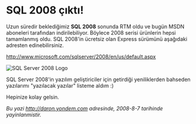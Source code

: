 # SQL 2008 çıktı! 

Uzun süredir beklediğimiz **SQL 2008** sonunda RTM oldu ve bugün MSDN
aboneleri tarafından indirilebiliyor. Böylece 2008 serisi ürünlerin
hepsi tamamlanmış oldu. SQL 2008'in ücretsiz olan Express sürümünü
aşağıdaki adresten edinebilirsiniz.

<http://www.microsoft.com/sqlserver/2008/en/us/default.aspx>

![SQL Server 2008
Logo](../media/SQL_2008_cikti/07082008_1.gif)

SQL Server 2008'in yazılım geliştiriciler için getirdiği yeniliklerden
bahseden yazılarımı "yazılacak yazılar" listeme aldım :)

Hepinize kolay gelsin.


*Bu yazi http://daron.yondem.com adresinde, 2008-8-7 tarihinde yayinlanmistir.*